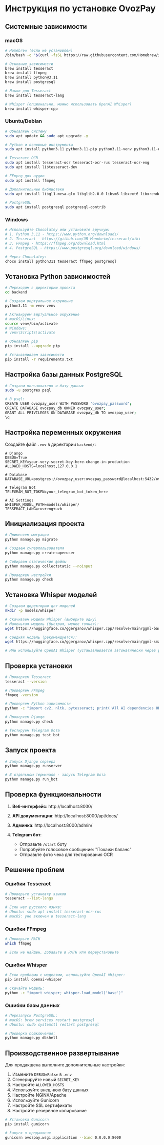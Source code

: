 # Инструкция по установке OvozPay

## Системные зависимости

### macOS
```bash
# Homebrew (если не установлен)
/bin/bash -c "$(curl -fsSL https://raw.githubusercontent.com/Homebrew/install/HEAD/install.sh)"

# Основные зависимости
brew install tesseract
brew install ffmpeg
brew install python@3.11
brew install postgresql

# Языки для Tesseract
brew install tesseract-lang

# Whisper (опционально, можно использовать OpenAI Whisper)
brew install whisper-cpp
```

### Ubuntu/Debian
```bash
# Обновляем систему
sudo apt update && sudo apt upgrade -y

# Python и основные инструменты
sudo apt install python3.11 python3.11-pip python3.11-venv python3.11-dev

# Tesseract OCR
sudo apt install tesseract-ocr tesseract-ocr-rus tesseract-ocr-eng
sudo apt install libtesseract-dev

# FFmpeg для аудио
sudo apt install ffmpeg

# Дополнительные библиотеки
sudo apt install libgl1-mesa-glx libglib2.0-0 libsm6 libxext6 libxrender-dev libgomp1

# PostgreSQL
sudo apt install postgresql postgresql-contrib
```

### Windows
```powershell
# Используйте Chocolatey или установите вручную:
# 1. Python 3.11 - https://www.python.org/downloads/
# 2. Tesseract - https://github.com/UB-Mannheim/tesseract/wiki
# 3. FFmpeg - https://ffmpeg.org/download.html
# 4. PostgreSQL - https://www.postgresql.org/download/windows/

# Через Chocolatey:
choco install python311 tesseract ffmpeg postgresql
```

## Установка Python зависимостей

```bash
# Переходим в директорию проекта
cd backend

# Создаем виртуальное окружение
python3.11 -m venv venv

# Активируем виртуальное окружение
# macOS/Linux:
source venv/bin/activate
# Windows:
# venv\Scripts\activate

# Обновляем pip
pip install --upgrade pip

# Устанавливаем зависимости
pip install -r requirements.txt
```

## Настройка базы данных PostgreSQL

```bash
# Создаем пользователя и базу данных
sudo -u postgres psql

# В psql:
CREATE USER ovozpay_user WITH PASSWORD 'ovozpay_password';
CREATE DATABASE ovozpay_db OWNER ovozpay_user;
GRANT ALL PRIVILEGES ON DATABASE ovozpay_db TO ovozpay_user;
\q
```

## Настройка переменных окружения

Создайте файл `.env` в директории `backend/`:

```env
# Django
DEBUG=True
SECRET_KEY=your-very-secret-key-here-change-in-production
ALLOWED_HOSTS=localhost,127.0.0.1

# Database
DATABASE_URL=postgres://ovozpay_user:ovozpay_password@localhost:5432/ovozpay_db

# Telegram Bot
TELEGRAM_BOT_TOKEN=your_telegram_bot_token_here

# AI Settings
WHISPER_MODEL_PATH=models/whisper/
TESSERACT_LANG=rus+eng+uzb
```

## Инициализация проекта

```bash
# Применяем миграции
python manage.py migrate

# Создаем суперпользователя
python manage.py createsuperuser

# Собираем статические файлы
python manage.py collectstatic --noinput

# Проверяем настройки
python manage.py check
```

## Установка Whisper моделей

```bash
# Создаем директорию для моделей
mkdir -p models/whisper

# Скачиваем модели Whisper (выберите одну)
# Маленькая модель (быстрая, менее точная):
wget https://huggingface.co/ggerganov/whisper.cpp/resolve/main/ggml-base.bin -O models/whisper/ggml-base.bin

# Средняя модель (рекомендуется):
wget https://huggingface.co/ggerganov/whisper.cpp/resolve/main/ggml-small.bin -O models/whisper/ggml-small.bin

# Или используйте OpenAI Whisper (устанавливается автоматически через pip)
```

## Проверка установки

```bash
# Проверяем Tesseract
tesseract --version

# Проверяем FFmpeg
ffmpeg -version

# Проверяем Python зависимости
python -c "import cv2, nltk, pytesseract; print('All AI dependencies OK')"

# Проверяем Django
python manage.py check

# Тестируем Telegram бота
python manage.py test_bot
```

## Запуск проекта

```bash
# Запуск Django сервера
python manage.py runserver

# В отдельном терминале - запуск Telegram бота
python manage.py run_bot
```

## Проверка функциональности

1. **Веб-интерфейс**: http://localhost:8000/
2. **API документация**: http://localhost:8000/api/docs/
3. **Админка**: http://localhost:8000/admin/

4. **Telegram бот**:
   - Отправьте `/start` боту
   - Попробуйте голосовое сообщение: "Покажи баланс"
   - Отправьте фото чека для тестирования OCR

## Решение проблем

### Ошибки Tesseract
```bash
# Проверьте установку языков
tesseract --list-langs

# Если нет русского языка:
# Ubuntu: sudo apt install tesseract-ocr-rus
# macOS: уже включен в tesseract-lang
```

### Ошибки FFmpeg
```bash
# Проверьте PATH
which ffmpeg

# Если не найден, добавьте в PATH или переустановите
```

### Ошибки Whisper
```bash
# Если проблемы с моделями, используйте OpenAI Whisper:
pip install openai-whisper

# Скачайте модель:
python -c "import whisper; whisper.load_model('base')"
```

### Ошибки базы данных
```bash
# Перезапуск PostgreSQL:
# macOS: brew services restart postgresql
# Ubuntu: sudo systemctl restart postgresql

# Проверка подключения:
python manage.py dbshell
```

## Производственное развертывание

Для продакшена выполните дополнительные настройки:

1. Измените `DEBUG=False` в `.env`
2. Сгенерируйте новый `SECRET_KEY`
3. Настройте `ALLOWED_HOSTS`
4. Используйте внешнюю базу данных
5. Настройте NGINX/Apache
6. Используйте Gunicorn
7. Настройте SSL сертификаты
8. Настройте резервное копирование

```bash
# Установка Gunicorn
pip install gunicorn

# Запуск в продакшене
gunicorn ovozpay.wsgi:application --bind 0.0.0.0:8000
``` 